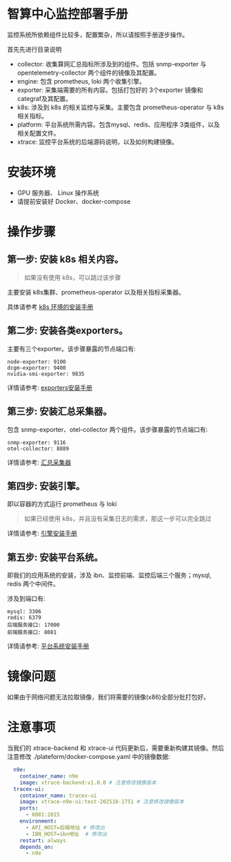 # 智算中心监控部署手册
监控系统所依赖组件比较多，配置繁杂，所以请按照手册逐步操作。

首先先进行目录说明
- collector: 收集算网汇总指标所涉及到的组件。包括 snmp-exporter 与 opentelemetry-collector 两个组件的镜像及其配置。
- engine: 包含 prometheus, loki 两个收集引擎。
- exporter: 采集端需要的所有内容。包括打包好的 3个exporter 镜像和 categraf及其配置。
- k8s: 涉及到 k8s 的相关监控与采集。主要包含 prometheus-operator 与 k8s 相关指标。
- platform: 平台系统所需内容。包含mysql、redis、应用程序 3类组件，以及相关配置文件。
- xtrace: 监控平台系统的后端源码说明，以及如何构建镜像。


# 安装环境
- GPU 服务器、 Linux 操作系统
- 请提前安装好 Docker、docker-compose

# 操作步骤
## 第一步: 安装 k8s 相关内容。
> 如果没有使用 k8s，可以跳过该步骤

主要安装 k8s集群、prometheus-operator 以及相关指标采集器。

具体请参考 [k8s 环境的安装手册](./k8s/README-zh.md)

## 第二步: 安装各类exporters。 
主要有三个exporter。该步骤暴露的节点端口有:
```shell
node-exporter: 9100
dcgm-exporter: 9400
nvidia-smi-exporter: 9835
```

详情请参考: [exporters安装手册](./exporter/README-zh.md)


## 第三步: 安装汇总采集器。
包含 snmp-exporter、otel-collector 两个组件。该步骤暴露的节点端口有:
```shell
snmp-exporter: 9116
otel-collector: 8889
```

详情请参考: [汇总采集器](./collector/README-zh.md)


## 第四步: 安装引擎。 
即以容器的方式运行 prometheus 与 loki
> 如果已经使用 k8s，并且没有采集日志的需求，那这一步可以完全跳过

详情请参考: [引擎安装手册](./engine/README-zh.md)


## 第五步: 安装平台系统。
即我们的应用系统的安装，涉及 ibn、监控前端、监控后端三个服务；mysql, redis 两个中间件。

涉及到端口有:
```shell
mysql: 3306
redis: 6379
后端服务接口: 17000
前端服务接口: 8081
```

详情请参考: [平台系统安装手册](./plateform/README-zh.md)

# 镜像问题
如果由于网络问题无法拉取镜像，我们将需要的镜像(x86)全部分批打包好。

# 注意事项
当我们的 xtrace-backend 和 xtrace-ui 代码更新后，需要重新构建其镜像。然后注意修改 ./plateform/docker-compose.yaml 中的镜像数据:
```yaml
  n9e:
    container_name: n9e
    image: xtrace-backend:v1.0.0 # 注意修改镜像版本
  tracex-ui:
    container_name: tracex-ui
    image: xtrace-n9e-ui:test-202518-1751 # 注意修改镜像版本
    ports:
      - 8081:2015
    environment:
      - API_HOST=后端地址 # 修改出
      - IBN_HOST=ibn地址  # 修改出
    restart: always
    depends_on:
      - n9e
```


